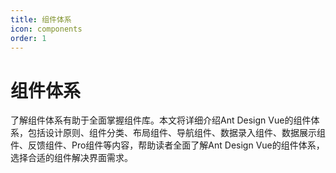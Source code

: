 ```yaml
---
title: 组件体系
icon: components
order: 1
---
```


# 组件体系

了解组件体系有助于全面掌握组件库。本文将详细介绍Ant Design Vue的组件体系，包括设计原则、组件分类、布局组件、导航组件、数据录入组件、数据展示组件、反馈组件、Pro组件等内容，帮助读者全面了解Ant Design Vue的组件体系，选择合适的组件解决界面需求。
